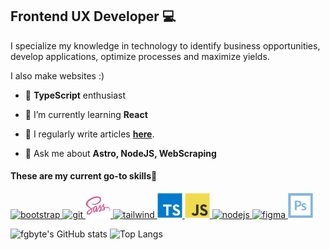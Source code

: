<h2 align="">Frontend UX Developer 💻</h1>  

I specialize my knowledge in technology to identify business opportunities, develop applications, optimize processes and maximize yields.

I also make websites :)

  
- 📘  **TypeScript**  enthusiast

- 🌱 I’m currently learning **React**  
  
- 📝 I regularly write articles **[here](https://fgbyte.vercel.app/blog/1)**.
  
- 💬 Ask me about **Astro, NodeJS, WebScraping**


<h4>These are my current go-to skills🧠</h4>
<p align="left">
	<a href="https://astro.build" target="_blank" rel="noreferrer"> <img src="https://astro.build/assets/press/astro-icon-light.svg" alt="bootstrap" width="40" height="40"> </a>
	<a href="https://git-scm.com/" target="_blank" rel="noreferrer"> <img src="https://www.vectorlogo.zone/logos/git-scm/git-scm-icon.svg" alt="git" width="40" height="40"/> </a>
	<a href="https://sass-lang.com" target="_blank" rel="noreferrer"> <img src="https://raw.githubusercontent.com/devicons/devicon/master/icons/sass/sass-original.svg" alt="sass" width="40" height="40"/> </a>
	<a href="https://tailwindcss.com/" target="_blank" rel="noreferrer"> <img src="https://www.vectorlogo.zone/logos/tailwindcss/tailwindcss-icon.svg" alt="tailwind" width="40" height="40"/> </a>
	<a href="https://www.typescriptlang.org/" target="_blank" rel="noreferrer"> <img src="https://raw.githubusercontent.com/devicons/devicon/master/icons/typescript/typescript-original.svg" alt="typescript" width="40" height="40"/> </a>
	<a href="https://developer.mozilla.org/en-US/docs/Web/JavaScript" target="_blank" rel="noreferrer"> <img src="https://raw.githubusercontent.com/devicons/devicon/master/icons/javascript/javascript-original.svg" alt="javascript" width="40" height="40"/> </a>
	<a href="https://nodejs.org" target="_blank" rel="noreferrer"> <img src="https://cdn.cdnlogo.com/logos/n/94/nodejs-icon.svg" alt="nodejs" width="40" height="40"/> </a>
	<a href="https://www.figma.com/" target="_blank" rel="noreferrer"> <img src="https://www.vectorlogo.zone/logos/figma/figma-icon.svg" alt="figma" width="40" height="40"/> </a>
	<a href="https://www.photoshop.com/en" target="_blank" rel="noreferrer"> <img src="https://raw.githubusercontent.com/devicons/devicon/master/icons/photoshop/photoshop-line.svg" alt="photoshop" width="40" height="40"/> </a>
</p>

![fgbyte's GitHub stats](https://github-readme-stats.vercel.app/api?username=fgbyte&show_icons=true&theme=transparent)
![Top Langs](https://github-readme-stats.vercel.app/api/top-langs/?username=fgbyte&hide_progress=true&theme=transparent)
